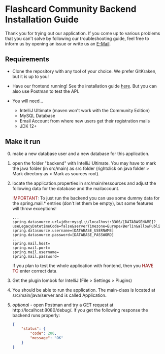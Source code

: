 # Flashcard Community Backend Installation Guide

Thank you for trying out our application. If you come up to various problems that you can't solve by following our troubleshooting guide, feel free to inform us by opening an issue or write us an [E-Mail](mailto:flashcardcommunity@gmail.com).

## Requirements

  - Clone the repository with any tool of your choice. We prefer GitKraken, but it is up to you!

  - Have our frontend running! See the installation guide [here](https://github.com/phoenixfeder/fc-com/tree/master/frontend). But you can also use Postman to test the API.

  - You will need...
      - IntelliJ Ultimate (maven won't work with the Community Edition)
      - MySQL Database
      - Email Account from where new users get their registration mails
      - JDK 12+

## Make it run

  0) make a new database user and a new database for this application.

  1) open the folder "backend" with IntelliJ Ultimate. You may have to mark the java folder (in src/main) as src folder (rightclick on java folder > Mark directory as > Mark as sources root).

  2) locate the application.properties in src/main/ressources and adjust the following data for the database and the mailaccount.

      <span style="color:darkred">IMPORTANT</span>: To just run the backend you can use some dummy data for the spring.mail.* entries (don't let them be empty), but some features will throw exceptions!

      ```PROPERTIES
      ...
      spring.datasource.url=jdbc:mysql://localhost:3306/[DATABASENAME]?useLegacyDatetimeCode=false&serverTimezone=Europe/Berlin&allowPublicKeyRetrieval=true&useSSL=false
      spring.datasource.username=[DATABASE_USERNAME]
      spring.datasource.password=[DATABASE_PASSWORD]
      ...
      spring.mail.host=
      spring.mail.port=
      spring.mail.username=
      spring.mail.password=
      ```

      If you plan to test the whole application with frontend, then you <span style="color:darkred">HAVE TO</span> enter correct data.

  3) Get the plugin lombok for IntelliJ (File > Settings > Plugins)

  4) You should be able to run the application. The main-class is located at src/main/java/server and is called Application.

  5) *optional* - open Postman and try a GET request at http://localhost:8080/debug/. If you get the following response the backend runs properly:
      ```JSON
      {
          "status": {
              "code": 200,
              "message": "OK"
          }
      }
      ```